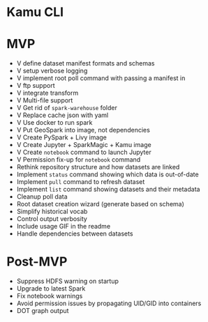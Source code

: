 # Kamu CLI

# MVP
- V define dataset manifest formats and schemas
- V setup verbose logging
- V implement root poll command with passing a manifest in
- V ftp support
- V integrate transform
- V Multi-file support
- V Get rid of `spark-warehouse` folder
- V Replace cache json with yaml
- V Use docker to run spark
- V Put GeoSpark into image, not dependencies
- V Create PySpark + Livy image
- V Create Jupyter + SparkMagic + Kamu image
- V Create `notebook` command to launch Jupyter
- V Permission fix-up for `notebook` command
- Rethink repository structure and how datasets are linked
- Implement `status` command showing which data is out-of-date
- Implement `pull` command to refresh dataset
- Implement `list` command showing datasets and their metadata
- Cleanup poll data
- Root dataset creation wizard (generate based on schema)
- Simplify historical vocab
- Control output verbosity
- Include usage GIF in the readme
- Handle dependencies between datasets

# Post-MVP
- Suppress HDFS warning on startup
- Upgrade to latest Spark
- Fix notebook warnings
- Avoid permission issues by propagating UID/GID into containers
- DOT graph output
